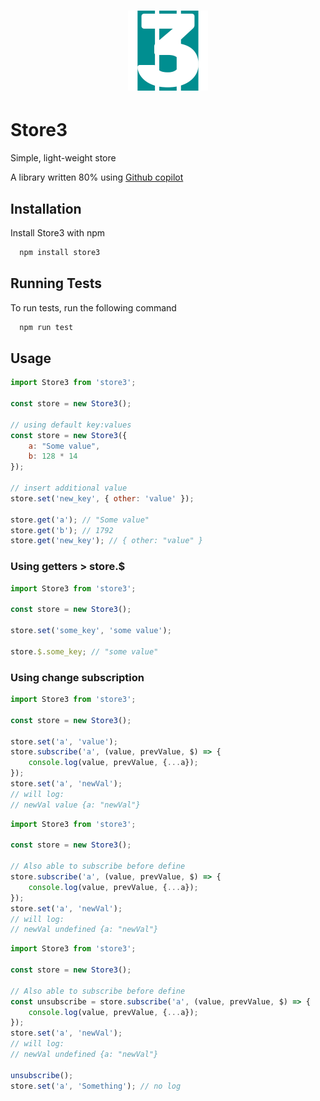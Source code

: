 <h1 align="center">
	<img width="128" src="https://github.com/denyzhirkov/store3/raw/__image__/3.png" alt="Chalk">
	<br>
</h1>

# Store3

Simple, light-weight store

A library written 80% using [Github copilot](https://copilot.github.com/)
## Installation

Install Store3 with npm

```bash
  npm install store3
```
    
## Running Tests

To run tests, run the following command

```bash
  npm run test
```


## Usage
```javascript
import Store3 from 'store3';

const store = new Store3();

// using default key:values
const store = new Store3({
    a: "Some value",
    b: 128 * 14
});

// insert additional value
store.set('new_key', { other: 'value' });

store.get('a'); // "Some value"
store.get('b'); // 1792
store.get('new_key'); // { other: "value" }
```
### Using getters > store.$
```javascript
import Store3 from 'store3';

const store = new Store3();

store.set('some_key', 'some value');

store.$.some_key; // "some value"
```
### Using change subscription
```javascript
import Store3 from 'store3';

const store = new Store3();

store.set('a', 'value');
store.subscribe('a', (value, prevValue, $) => {
    console.log(value, prevValue, {...a});
});
store.set('a', 'newVal');
// will log:
// newVal value {a: "newVal"}
```
```javascript
import Store3 from 'store3';

const store = new Store3();

// Also able to subscribe before define
store.subscribe('a', (value, prevValue, $) => {
    console.log(value, prevValue, {...a});
});
store.set('a', 'newVal');
// will log:
// newVal undefined {a: "newVal"}
```
```javascript
import Store3 from 'store3';

const store = new Store3();

// Also able to subscribe before define
const unsubscribe = store.subscribe('a', (value, prevValue, $) => {
    console.log(value, prevValue, {...a});
});
store.set('a', 'newVal');
// will log:
// newVal undefined {a: "newVal"}

unsubscribe();
store.set('a', 'Something'); // no log
```